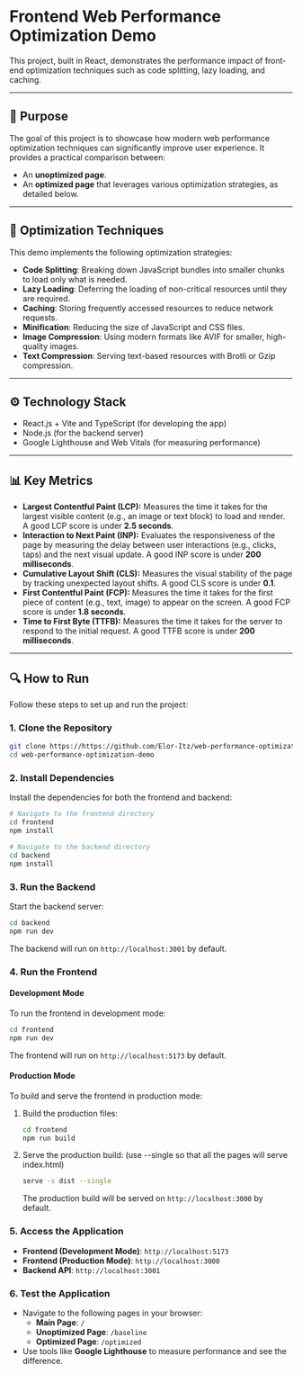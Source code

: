 # Frontend Web Performance Optimization Demo

This project, built in React, demonstrates the performance impact of front-end optimization techniques such as code splitting, lazy loading, and caching.

---

## 📌 Purpose

The goal of this project is to showcase how modern web performance optimization techniques can significantly improve user experience. It provides a practical comparison between:

- An **unoptimized page**.
- An **optimized page** that leverages various optimization strategies, as detailed below.

---

## 🚀 Optimization Techniques

This demo implements the following optimization strategies:

- **Code Splitting**: Breaking down JavaScript bundles into smaller chunks to load only what is needed.
- **Lazy Loading**: Deferring the loading of non-critical resources until they are required.
- **Caching**: Storing frequently accessed resources to reduce network requests.
- **Minification**: Reducing the size of JavaScript and CSS files.
- **Image Compression**: Using modern formats like AVIF for smaller, high-quality images.
- **Text Compression**: Serving text-based resources with Brotli or Gzip compression.

---

## ⚙️ Technology Stack

- React.js + Vite and TypeScript (for developing the app)
- Node.js (for the backend server)
- Google Lighthouse and Web Vitals (for measuring performance)

---

## 📊 Key Metrics

- **Largest Contentful Paint (LCP):** Measures the time it takes for the largest visible content (e.g., an image or text block) to load and render. A good LCP score is under **2.5 seconds**.
- **Interaction to Next Paint (INP):** Evaluates the responsiveness of the page by measuring the delay between user interactions (e.g., clicks, taps) and the next visual update. A good INP score is under **200 milliseconds**.
- **Cumulative Layout Shift (CLS):** Measures the visual stability of the page by tracking unexpected layout shifts. A good CLS score is under **0.1**.
- **First Contentful Paint (FCP):** Measures the time it takes for the first piece of content (e.g., text, image) to appear on the screen. A good FCP score is under **1.8 seconds**.
- **Time to First Byte (TTFB):** Measures the time it takes for the server to respond to the initial request. A good TTFB score is under **200 milliseconds**.                     

---

## 🔍 How to Run

Follow these steps to set up and run the project:


### **1. Clone the Repository**
```bash
git clone https://https://github.com/Elor-Itz/web-performance-optimization-demo.git
cd web-performance-optimization-demo
```


### **2. Install Dependencies**
Install the dependencies for both the frontend and backend:
```bash
# Navigate to the frontend directory
cd frontend
npm install

# Navigate to the backend directory
cd backend
npm install
```


### **3. Run the Backend**
Start the backend server:
```bash
cd backend
npm run dev
```
The backend will run on `http://localhost:3001` by default.


### **4. Run the Frontend**

#### **Development Mode**
To run the frontend in development mode:
```bash
cd frontend
npm run dev
```
The frontend will run on `http://localhost:5173` by default.

#### **Production Mode**
To build and serve the frontend in production mode:
1. Build the production files:
   ```bash
   cd frontend
   npm run build
   ```
2. Serve the production build: (use --single so that all the pages will serve index.html)
   ```bash
   serve -s dist --single
   ```
   The production build will be served on `http://localhost:3000` by default.


### **5. Access the Application**
- **Frontend (Development Mode)**: `http://localhost:5173`
- **Frontend (Production Mode)**: `http://localhost:3000`
- **Backend API**: `http://localhost:3001`


### **6. Test the Application**
- Navigate to the following pages in your browser:
  - **Main Page**: `/`
  - **Unoptimized Page**: `/baseline`
  - **Optimized Page**: `/optimized`
- Use tools like **Google Lighthouse** to measure performance and see the difference.
